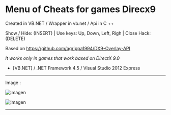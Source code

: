 # Menu of Cheats for games Direcx9
Created in VB.NET / Wrapper in vb.net / Api in C ++

Show / Hide: (INSERT) | Use keys: Up, Down, Left, Righ  | Close Hack: (DELETE)

Based on https://github.com/agrippa1994/DX9-Overlay-API

*It works only in games that work based on DirectX 9.0*

* [VB.NET] / .NET Framework 4.5 / Visual Studio 2012 Express

----------------------------------------------------------------------------------------------------------------------------------

Image :

![imagen](https://i.ibb.co/gWgXdLX/h1.png)



![imagen](https://i.ibb.co/JvBqgpP/h2.png)

----------------------------------------------------------------------------------------------------------------------------------

